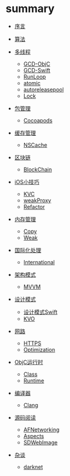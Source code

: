 # summary

* [序言](README.md)


* [算法](posts/algorithm/README.md)


* [多线程](posts/thread/README.md)
  * [GCD-ObjC](posts/thread/gcd_objc.md)
  * [GCD-Swift](posts/thread/gcd_swift.md)
  * [RunLoop](posts/thread/runloop.md)
  * [atomic](posts/thread/atomic.md)
  * [autoreleasepool](posts/thread/autoreleasepool.md)
  * [Lock](posts/thread/lock.md)


* [包管理]()
  * [Cocoapods](posts/packageManage/README.md)


* [缓存管理]()
  * [NSCache](posts/cache/README.md)


* [区块链]()
  * [BlockChain](posts/blockChain/README.md)


* [iOS小技巧]()
  * [KVC](posts/tips/kvc.md)
  * [weakProxy](posts/tips/timer.md)
  * [Refactor](posts/tips/refactor.md)


* [内存管理]()
  * [Copy](posts/memoryManage/copy.md)
  * [Weak](posts/memoryManage/weak.md)


* [国际化处理]()
  * [International](posts/international/international.md)


* [架构模式]()
  * [MVVM](posts/architecturalPattern/README.md)


* [设计模式]()
  * [设计模式Swift](posts/designPattern/design-pattern.md)
  * [KVO](posts/designPattern/kvo.md)


* [网路]()
  * [HTTPS](posts/network/HTTPS.md)
  * [Optimization](posts/network/network-layer-optimization.md)


* [ObjC运行时]()
  * [Class](posts/runtime/class.md)
  * [Runtime](posts/runtime/runtime.md)


* [编译器]()
  * [Clang](posts/clang/clang.md)


* [源码阅读]()
  * [AFNetworking](posts/sourceCode/afnetworking.md)
  * [Aspects](posts/sourceCode/aspects.md)
  * [SDWebImage](posts/sourceCode/sdwebimage.md)


* [杂谈]()
  * [darknet](posts/other/darknet.md)



